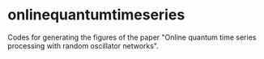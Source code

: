 # onlinequantumtimeseries
Codes for generating the figures of the paper "Online quantum time series processing with random oscillator networks".
